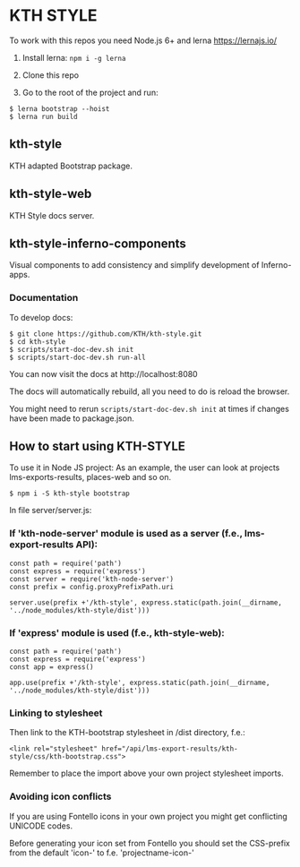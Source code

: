 # KTH STYLE

To work with this repos you need Node.js 6+ and lerna https://lernajs.io/

1. Install lerna: `npm i -g lerna`

2. Clone this repo

3. Go to the root of the project and run:

```
$ lerna bootstrap --hoist
$ lerna run build
```

## kth-style
KTH adapted Bootstrap package.

## kth-style-web
KTH Style docs server.

## kth-style-inferno-components
Visual components to add consistency and simplify development of Inferno-apps. 

### Documentation
To develop docs:

```
$ git clone https://github.com/KTH/kth-style.git
$ cd kth-style
$ scripts/start-doc-dev.sh init
$ scripts/start-doc-dev.sh run-all
```

You can now visit the docs at http://localhost:8080

The docs will automatically rebuild, all you need to do is reload the browser.

You might need to rerun `scripts/start-doc-dev.sh init` at times if changes have been made to package.json.

## How to start using KTH-STYLE
To use it in Node JS project:
As an example, the user can look at projects lms-exports-results, places-web and so on.
```
$ npm i -S kth-style bootstrap
```

In file server/server.js:

### If 'kth-node-server' module is used as a server (f.e., lms-export-results API):

```
const path = require('path')
const express = require('express')
const server = require('kth-node-server')
const prefix = config.proxyPrefixPath.uri

server.use(prefix +'/kth-style', express.static(path.join(__dirname, '../node_modules/kth-style/dist')))
```

### If 'express' module is used (f.e., kth-style-web):

```
const path = require('path')
const express = require('express')
const app = express()

app.use(prefix +'/kth-style', express.static(path.join(__dirname, '../node_modules/kth-style/dist')))
```

### Linking to stylesheet
Then link to the KTH-bootstrap stylesheet in /dist directory, f.e.:

```
<link rel="stylesheet" href="/api/lms-export-results/kth-style/css/kth-bootstrap.css">

```
Remember to place the import above your own project stylesheet imports.

### Avoiding icon conflicts
If you are using Fontello icons in your own project you might get conflicting UNICODE codes.

Before generating your icon set from Fontello you should set the CSS-prefix from the default 'icon-' to f.e. 'projectname-icon-'

